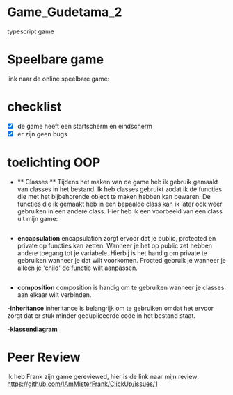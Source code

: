 # Game_Gudetama_2
typescript game 

# Speelbare game 
link naar de online speelbare game: 

# checklist 
- [x] de game heeft een startscherm en eindscherm	
- [x] er zijn geen bugs
 
# toelichting OOP 
- ** Classes ** 
Tijdens het maken van de game heb ik gebruik gemaakt van classes in het bestand. 
Ik heb classes gebruikt zodat ik de functies die met het bijbehorende object te maken hebben kan bewaren. 
De functies die ik gemaakt heb in een bepaalde class kan ik later ook weer gebruiken in een andere class. 
Hier heb ik een voorbeeld van een class uit mijn game: 
<img src = "">

- **encapsulation** 
encapsulation zorgt ervoor dat je public, protected en private op functies kan zetten. Wanneer je het op public zet
 hebben andere toegang tot je variabele. Hierbij is het handig om private te gebruiken wanneer je dat wilt voorkomen. 
 Procted gebruik je wanneer je alleen je 'child' de functie wilt aanpassen. 
 <img src="">
 
- **composition** 
composition is handig om te gebruiken wanneer je classes aan elkaar wilt verbinden. 

-**inheritance** 
inheritance is belangrijk om te gebruiken omdat het ervoor zorgt dat er stuk minder gedupliceerde code in het bestand staat. 

-**klassendiagram** 

# Peer Review 
Ik heb Frank zijn game gereviewed, hier is de link naar mijn review: 
https://github.com/IAmMisterFrank/ClickUp/issues/1
